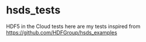 # hsds_tests
HDF5 in the Cloud tests
here are my tests inspired from https://github.com/HDFGroup/hsds_examples
